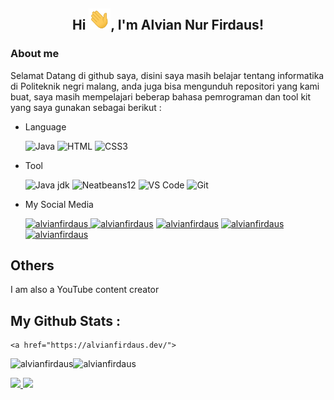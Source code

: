 <h2 align="center">Hi <img src="https://raw.githubusercontent.com/ABSphreak/ABSphreak/master/gifs/Hi.gif" width="35px">, I'm Alvian Nur Firdaus!</h2>

### About me
Selamat Datang di github saya, disini saya masih belajar tentang informatika di Politeknik negri malang, anda juga bisa mengunduh repositori yang kami buat, saya masih mempelajari beberap bahasa pemrograman dan tool kit yang saya gunakan sebagai berikut :  
- Language<p>
![Java](https://img.shields.io/badge/-java-3f4441?style=plastic&logo=java)
![HTML](https://img.shields.io/badge/-HTML-3f4441?style=plastic&logo=html5)
![CSS3](https://img.shields.io/badge/-CSS3-3f4441?style=plastic&logo=css3)

- Tool<p>
![Java jdk](https://img.shields.io/badge/-jdk11-blue?style=plastic&logo=java)
![Neatbeans12](https://img.shields.io/badge/-ApacheNetbeans12-blue?style=plastic&logo=apache)
![VS Code](https://img.shields.io/badge/-VS%20Code-007ACC?style=plastic&logo=visual-studio-code)
![Git](https://img.shields.io/badge/-Git-blue?style=plastic&logo=git)

- My Social Media<p>
<a href="https://www.linkedin.com/in/alvian-nur-firdaus-8108a1223" target="blank"><img src="https://img.shields.io/badge/LinkedIn-0077B5?style=for-the-badge&logo=linkedin&logoColor=white" alt="alvianfirdaus" />
<a href="https://www.instagram.com/alvian7968/" target="blank"><img src="https://img.shields.io/badge/Youtube-E4405F?style=for-the-badge&logo=Youtube&logoColor=white" alt="alvianfirdaus" /></a> 
<a href="https://www.instagram.com/alvian7968/" target="blank"><img src="https://img.shields.io/badge/Instagram-purple?style=for-the-badge&logo=instagram&logoColor=white" alt="alvianfirdaus" /></a>
<a href="https://www.instagram.com/alvian7968/" target="blank"><img src="https://img.shields.io/badge/facebook-blue?style=for-the-badge&logo=facebook&logoColor=white" alt="alvianfirdaus" /></a>
<a href="https://www.instagram.com/alvian7968/" target="blank"><img src="https://img.shields.io/badge/LINE-line?style=for-the-badge&logo=line&logoColor=white" alt="alvianfirdaus" /></a> 

## Others
I am also a YouTube content creator

## My Github Stats :
    <a href="https://alvianfirdaus.dev/">
<p><img align="left" src="https://github-readme-stats.vercel.app/api?username=alvianfirdaus&show_icons=true&locale=en" alt="alvianfirdaus" /></p>
<p><img align="left" src="https://github-readme-stats.vercel.app/api/top-langs?username=alvianfirdaus&show_icons=true&locale=en&layout=compact" alt="alvianfirdaus" /></p>

  <br/>
<p align="left">
  <a href="https://alvianfirdaus.dev/">
  <img width="49.5%" src="https://github-readme-stats.vercel.app/api?username=alvianfirdaus&show_icons=true&theme=omni&hide_border=true" />
    <img width="49.5%" src="https://github-readme-streak-stats.herokuapp.com/?user=alvianfirdaus&theme=omni&hide_border=true" />
  </a>
</p>
<br>


<!--
**alvianfirdaus/alvianfirdaus** is a ✨ _special_ ✨ repository because its `README.md` (this file) appears on your GitHub profile.

Here are some ideas to get you started:

- 🔭 I’m currently working on ...
- 🌱 I’m currently learning ...
- 👯 I’m looking to collaborate on ...
- 🤔 I’m looking for help with ...
- 💬 Ask me about ...
- 📫 How to reach me: ...
- 😄 Pronouns: ...
- ⚡ Fun fact: ...
-->

